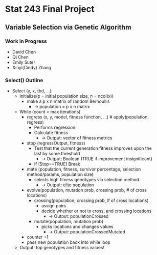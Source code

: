 # Stat 243 Final Project
## Variable Selection via Genetic Algorithm

### Work in Progress
* David Chen
* Qi Chen
* Emily Suter
* Xinyi(Cindy) Zhang

### Select() Outline

* Select (y, x, tbd, ...)
  * initialize(p = initial population size, n = ncol(x))
      * make a p x n matrix of random Bernoullis
        * -> population = p x n matrix
  * While (count < max iterations)
    * regress (x, y, model, fitness function, ...) # apply(population, regress)
      * Performs regression
      * Calculate fitness
        * -> Output: vector of fitness metrics
    * stop (regressOutput, fitness)
      * Test that the current generation fitness improves upon the last by some threshold
        * -> Output: Boolean (TRUE if improvement insignificant)
      * if (Stop==TRUE) Break
    * mate (population, fitness, survivor percentage, selection method/params, population size)
      * selects high fitness genotypes via selection method
        * -> Output: elite population
    * evolve(population, mutation prob, crossing prob, # of cross locations)
      * crossing(population, crossing prob, # of cross locations)
        * assign pairs
        * decide whether or not to cross, and crossing locations
            * -> Output: populationCrossed
      * mutate(population, mutation prob)
        * picks locations and changes values
          * -> Output: populationCrossedMutated
    * counter +1
    * pass new population back into while loop
  * Output: top genotypes and fitness values!

